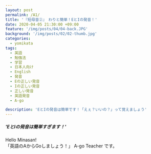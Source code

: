 ```yaml
---
layout: post
permalink: /A1/
title: '『短母音②』　わりと簡単！EとIの発音！'
date: 2020-04-05 21:30:00 +09:00
feature: '/img/posts/04/04-back.JPG'
background: '/img/posts/02/02-thumb.jpg'
categories:
  - yomikata
tags:
  - 英語
  - 勉強法
  - 学習
  - 日本人向け
  - English
  - 発音
  - Eの正しい発音
  - Iの正しい発音
  - 正しい発音
  - 英語発音
  - A-go

description: 'EとIの発音は簡単です！「えぇ？いいの？」って覚えましょう'
---
```


##### 'EとIの発音は簡単すぎます！'
Hello Minasan!  <br>
「英語のAからGoしましょう！」 A-go Teacher です。



 

 
